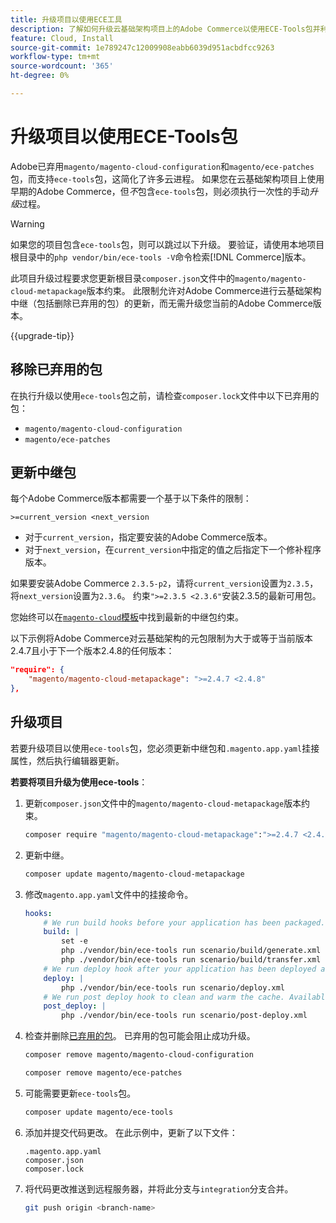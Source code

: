 ```yaml
---
title: 升级项目以使用ECE工具
description: 了解如何升级云基础架构项目上的Adobe Commerce以使用ECE-Tools包并利用最新的修复和功能。
feature: Cloud, Install
source-git-commit: 1e789247c12009908eabb6039d951acbdfcc9263
workflow-type: tm+mt
source-wordcount: '365'
ht-degree: 0%

---
```


# 升级项目以使用ECE-Tools包

Adobe已弃用`magento/magento-cloud-configuration`和`magento/ece-patches`包，而支持`ece-tools`包，这简化了许多云进程。 如果您在云基础架构项目上使用早期的Adobe Commerce，但&#x200B;_不_&#x200B;包含`ece-tools`包，则必须执行一次性的手动&#x200B;_升级_&#x200B;过程。

>[!WARNING]
>
>如果您的项目包含`ece-tools`包，则可以跳过以下升级。 要验证，请使用本地项目根目录中的`php vendor/bin/ece-tools -V`命令检索[!DNL Commerce]版本。

此项目升级过程要求您更新根目录`composer.json`文件中的`magento/magento-cloud-metapackage`版本约束。 此限制允许对Adobe Commerce进行云基础架构中继（包括删除已弃用的包）的更新，而无需升级您当前的Adobe Commerce版本。

{{upgrade-tip}}

## 移除已弃用的包

在执行升级以使用`ece-tools`包之前，请检查`composer.lock`文件中以下已弃用的包：

- `magento/magento-cloud-configuration`
- `magento/ece-patches`

## 更新中继包

每个Adobe Commerce版本都需要一个基于以下条件的限制：

```
>=current_version <next_version
```

- 对于`current_version`，指定要安装的Adobe Commerce版本。
- 对于`next_version`，在`current_version`中指定的值之后指定下一个修补程序版本。

如果要安装Adobe Commerce `2.3.5-p2`，请将`current_version`设置为`2.3.5`，将`next_version`设置为`2.3.6`。 约束`">=2.3.5 <2.3.6"`安装2.3.5的最新可用包。

您始终可以在[`magento-cloud`模板](https://github.com/magento/magento-cloud/blob/master/composer.json)中找到最新的中继包约束。

以下示例将Adobe Commerce对云基础架构的元包限制为大于或等于当前版本2.4.7且小于下一个版本2.4.8的任何版本：

```json
"require": {
    "magento/magento-cloud-metapackage": ">=2.4.7 <2.4.8"
},
```

## 升级项目

若要升级项目以使用`ece-tools`包，您必须更新中继包和`.magento.app.yaml`挂接属性，然后执行编辑器更新。

**若要将项目升级为使用ece-tools**：

1. 更新`composer.json`文件中的`magento/magento-cloud-metapackage`版本约束。

   ```bash
   composer require "magento/magento-cloud-metapackage":">=2.4.7 <2.4.8" --no-update
   ```

1. 更新中继。

   ```bash
   composer update magento/magento-cloud-metapackage
   ```

1. 修改`magento.app.yaml`文件中的挂接命令。

   ```yaml
   hooks:
       # We run build hooks before your application has been packaged.
       build: |
           set -e
           php ./vendor/bin/ece-tools run scenario/build/generate.xml
           php ./vendor/bin/ece-tools run scenario/build/transfer.xml
       # We run deploy hook after your application has been deployed and started.
       deploy: |
           php ./vendor/bin/ece-tools run scenario/deploy.xml
       # We run post deploy hook to clean and warm the cache. Available with ECE-Tools 2002.0.10.
       post_deploy: |
           php ./vendor/bin/ece-tools run scenario/post-deploy.xml
   ```

1. 检查并删除[已弃用的包](#remove-deprecated-packages)。 已弃用的包可能会阻止成功升级。

   ```bash
   composer remove magento/magento-cloud-configuration
   ```

   ```bash
   composer remove magento/ece-patches
   ```

1. 可能需要更新`ece-tools`包。

   ```bash
   composer update magento/ece-tools
   ```

1. 添加并提交代码更改。 在此示例中，更新了以下文件：

   ```
   .magento.app.yaml
   composer.json
   composer.lock
   ```

1. 将代码更改推送到远程服务器，并将此分支与`integration`分支合并。

   ```bash
   git push origin <branch-name>
   ```
